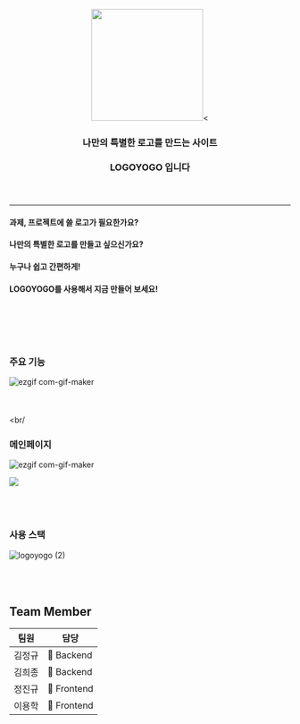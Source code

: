 

<p align="center"><img src="https://user-images.githubusercontent.com/58407182/115673737-eb635480-a387-11eb-84fb-9d5c2d9e1b82.png" height="200px" width="200px"><

 <h3 align="center"> 나만의 특별한 로고를 만드는 사이트 </br></br> LOGOYOGO 입니다 <br/><br/><br/> </h3>

-------------------------------------



#### 과제, 프로젝트에 쓸 로고가 필요한가요? 
#### 나만의 특별한 로고를 만들고 싶으신가요?
#### 누구나 쉽고 간편하게!
#### LOGOYOGO를 사용해서 지금 만들어 보세요! <br/><br/><br/><br/><br/><br/>


### 주요 기능
![ezgif com-gif-maker](https://user-images.githubusercontent.com/58407182/115724845-44e57680-a3bc-11eb-8cd1-72362539a17e.gif)<br/><br/><br/><br/><br/

### 메인페이지
![ezgif com-gif-maker](https://user-images.githubusercontent.com/58407182/115671605-a807e680-a385-11eb-8290-3c6ed093e437.gif)


<img src="https://user-images.githubusercontent.com/58407182/115672838-e9e55c80-a386-11eb-94c4-cf4b71911ea1.gif"><br/><br/><br/><br/>



### 사용 스택
![logoyogo (2)](https://user-images.githubusercontent.com/58407182/115706500-af8cb700-a3a8-11eb-893e-3caf08d454ad.jpg)<br/><br/><br/><br/>


## Team Member

팀원| 담당 |
--- | ---|
김정규 | &#128150; Backend |
김희종 | &#128150; Backend |
정진규 |&#128155; Frontend |
이용학 |&#128155; Frontend |
